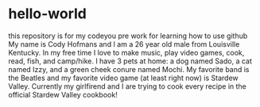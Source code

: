 # hello-world
this repository is for my codeyou pre work for learning how to use github
My name is Cody Hofmans and I am a 26 year old male from Louisville Kentucky. In my free time I love to make music, play video games, cook, read, fish, and camp/hike. I have 3 pets at home: a dog named Sado, a cat named Izzy, and a green cheek conure named Mochi. My favorite band is the Beatles and my favorite video game (at least right now) is Stardew Valley. Currently my girlfirend and I are trying to cook every recipe in the official Stardew Valley cookbook! 
